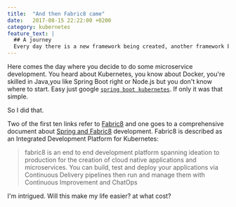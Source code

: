 ```yaml
---
title:  "And then Fabric8 came"
date:   2017-08-15 22:22:00 +0200
category: kubernetes
feature_text: |
  ## A journey
  Every day there is a new framework being created, another framework becoming more popular and the one framework you picked getting deprecated
---
```


Here comes the day where you decide to do some microservice development. You heard about Kubernetes, you know about Docker, you're skilled in Java,you like Spring Boot right or Node.js but you don't know where to start. Easy just google [`spring boot kubernetes`](https://www.google.com/search?q=spring+boot+kubernetes). If only it was that simple.

So I did that.

<!-- more -->

Two of the first ten links refer to [Fabric8](https://fabric8.io/) and one goes to a comprehensive document about [Spring and Fabric8](https://spring.fabric8.io/) development. Fabric8 is described as an Integrated Development Platform for Kubernetes:

> fabric8 is an end to end development platform spanning ideation to production for the creation of cloud native applications and microservices. You can build, test and deploy your applications via Continuous Delivery pipelines then run and manage them with Continuous Improvement and ChatOps

I'm intrigued. Will this make my life easier? at what cost?
